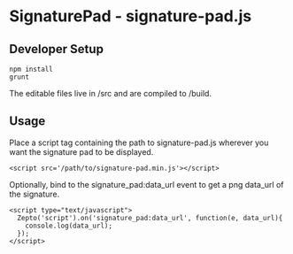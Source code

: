 # SignaturePad - signature-pad.js

## Developer Setup

    npm install
    grunt

The editable files live in /src and are compiled to /build.

## Usage

Place a script tag containing the path to signature-pad.js wherever you want the signature pad to be displayed.

    <script src='/path/to/signature-pad.min.js'></script>

Optionally, bind to the signature_pad:data_url event to get a png data_url of the signature.

    <script type="text/javascript">
      Zepto('script').on('signature_pad:data_url', function(e, data_url){
        console.log(data_url);
      });
    </script>
